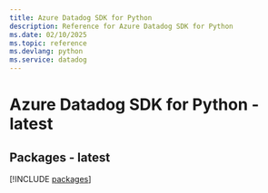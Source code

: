 ```yaml
---
title: Azure Datadog SDK for Python
description: Reference for Azure Datadog SDK for Python
ms.date: 02/10/2025
ms.topic: reference
ms.devlang: python
ms.service: datadog
---
```

# Azure Datadog SDK for Python - latest
## Packages - latest
[!INCLUDE [packages](datadog-index.md)]